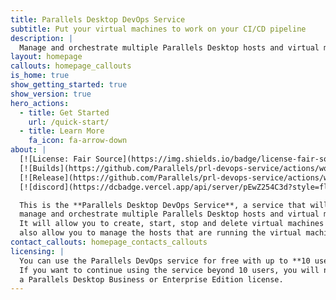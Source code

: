```yaml
---
title: Parallels Desktop DevOps Service
subtitle: Put your virtual machines to work on your CI/CD pipeline
description: |
  Manage and orchestrate multiple Parallels Desktop hosts and virtual machines. Create, start, stop and delete virtual machines and will also allow you to manage the hosts that are running the virtual machines.
layout: homepage
callouts: homepage_callouts
is_home: true
show_getting_started: true
show_version: true
hero_actions:
  - title: Get Started
    url: /quick-start/
  - title: Learn More
    fa_icon: fa-arrow-down
about: |
  [![License: Fair Source](https://img.shields.io/badge/license-fair-source.svg)](https://fair.io/)
  [![Builds](https://github.com/Parallels/prl-devops-service/actions/workflows/pull_request.yml/badge.svg)](https://github.com/Parallels/prl-devops-service/actions/workflows/pull_request.yml)
  [![Release](https://github.com/Parallels/prl-devops-service/actions/workflows/release.yml/badge.svg)](https://github.com/Parallels/prl-devops-service/actions/workflows/release.yml)
  [![discord](https://dcbadge.vercel.app/api/server/pEwZ254C3d?style=flat&theme=default)](https://discord.gg/pEwZ254C3d)

  This is the **Parallels Desktop DevOps Service**, a service that will allow you to
  manage and orchestrate multiple Parallels Desktop hosts and virtual machines.
  It will allow you to create, start, stop and delete virtual machines and will
  also allow you to manage the hosts that are running the virtual machines.
contact_callouts: homepage_contacts_callouts
licensing: |
  You can use the Parallels DevOps service for free with up to **10 users**. 
  If you want to continue using the service beyond 10 users, you will need to have 
  a Parallels Desktop Business or Enterprise Edition license.
---
```


